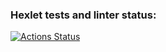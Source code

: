 ### Hexlet tests and linter status:
[![Actions Status](https://github.com/Sam0yl/python-project-52/workflows/hexlet-check/badge.svg)](https://github.com/Sam0yl/python-project-52/actions)